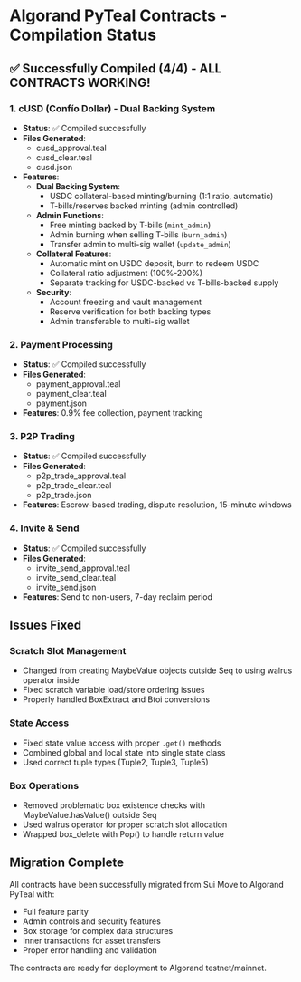 # Algorand PyTeal Contracts - Compilation Status

## ✅ Successfully Compiled (4/4) - ALL CONTRACTS WORKING!

### 1. cUSD (Confío Dollar) - Dual Backing System
- **Status**: ✅ Compiled successfully
- **Files Generated**: 
  - cusd_approval.teal
  - cusd_clear.teal
  - cusd.json
- **Features**: 
  - **Dual Backing System**:
    - USDC collateral-based minting/burning (1:1 ratio, automatic)
    - T-bills/reserves backed minting (admin controlled)
  - **Admin Functions**:
    - Free minting backed by T-bills (`mint_admin`)
    - Admin burning when selling T-bills (`burn_admin`)
    - Transfer admin to multi-sig wallet (`update_admin`)
  - **Collateral Features**:
    - Automatic mint on USDC deposit, burn to redeem USDC
    - Collateral ratio adjustment (100%-200%)
    - Separate tracking for USDC-backed vs T-bills-backed supply
  - **Security**:
    - Account freezing and vault management
    - Reserve verification for both backing types
    - Admin transferable to multi-sig wallet

### 2. Payment Processing
- **Status**: ✅ Compiled successfully  
- **Files Generated**:
  - payment_approval.teal
  - payment_clear.teal
  - payment.json
- **Features**: 0.9% fee collection, payment tracking

### 3. P2P Trading
- **Status**: ✅ Compiled successfully
- **Files Generated**:
  - p2p_trade_approval.teal
  - p2p_trade_clear.teal
  - p2p_trade.json
- **Features**: Escrow-based trading, dispute resolution, 15-minute windows

### 4. Invite & Send
- **Status**: ✅ Compiled successfully
- **Files Generated**:
  - invite_send_approval.teal
  - invite_send_clear.teal
  - invite_send.json
- **Features**: Send to non-users, 7-day reclaim period

## Issues Fixed

### Scratch Slot Management
- Changed from creating MaybeValue objects outside Seq to using walrus operator inside
- Fixed scratch variable load/store ordering issues
- Properly handled BoxExtract and Btoi conversions

### State Access
- Fixed state value access with proper `.get()` methods
- Combined global and local state into single state class
- Used correct tuple types (Tuple2, Tuple3, Tuple5)

### Box Operations
- Removed problematic box existence checks with MaybeValue.hasValue() outside Seq
- Used walrus operator for proper scratch slot allocation
- Wrapped box_delete with Pop() to handle return value

## Migration Complete

All contracts have been successfully migrated from Sui Move to Algorand PyTeal with:
- Full feature parity
- Admin controls and security features
- Box storage for complex data structures
- Inner transactions for asset transfers
- Proper error handling and validation

The contracts are ready for deployment to Algorand testnet/mainnet.